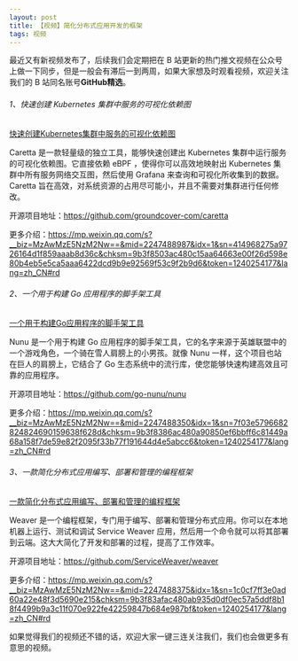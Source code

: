 ```yaml
---
layout: post
title: 【视频】简化分布式应用开发的框架
tags: 视频
---
```


最近又有新视频发布了，后续我们会定期把在 B 站更新的热门推文视频在公众号上做一下同步，但是一般会有滞后一到两周，如果大家想及时观看视频，欢迎关注我们的 B 站同名账号**GitHub精选**。

######  1、快速创建 Kubernetes 集群中服务的可视化依赖图

[快速创建Kubernetes集群中服务的可视化依赖图](https://www.bilibili.com/video/BV1Qt421w7vC/)

Caretta 是一款轻量级的独立工具，能够快速创建出 Kubernetes 集群中运行服务的可视化依赖图。它直接依赖 eBPF ，使得你可以高效地映射出 Kubernetes 集群中所有服务网络交互图，然后使用 Grafana 来查询和可视化所收集到的数据。Caretta 旨在高效，对系统资源的占用尽可能小，并且不需要对集群进行任何修改。

开源项目地址：https://github.com/groundcover-com/caretta

更多介绍：https://mp.weixin.qq.com/s?__biz=MzAwMzE5NzM2Nw==&mid=2247488987&idx=1&sn=414968275a9726164d1f859aaab8d36c&chksm=9b3f8503ac480c15aa64663e00f26d598e80b4eb5e5ca5aaa6422dcd9b9e92569f53c9f2b9d6&token=1240254177&lang=zh_CN#rd

###### 2、一个用于构建 Go 应用程序的脚手架工具

[一个用于构建Go应用程序的脚手架工具](https://www.bilibili.com/video/BV1MD421n7Yq/)

Nunu 是一个用于构建 Go 应用程序的脚手架工具，它的名字来源于英雄联盟中的一个游戏角色，一个骑在雪人肩膀上的小男孩。就像 Nunu 一样，这个项目也站在巨人的肩膀上，它结合了 Go 生态系统中的流行库，使您能够快速构建高效且可靠的应用程序。

开源项目地址：https://github.com/go-nunu/nunu

更多介绍：https://mp.weixin.qq.com/s?__biz=MzAwMzE5NzM2Nw==&mid=2247488350&idx=1&sn=7f03e5796682824824690159638f628d&chksm=9b3f8386ac480a90850ef6bbff6c81449a68a158f7de59e82f2095f33b77f191644d4e5abcc6&token=1240254177&lang=zh_CN#rd

###### 3、一款简化分布式应用编写、部署和管理的编程框架

[一款简化分布式应用编写、部署和管理的编程框架](https://www.bilibili.com/video/BV1Yx4y187jt/)

Weaver 是一个编程框架，专门用于编写、部署和管理分布式应用。你可以在本地机器上运行、测试和调试 Service Weaver 应用，然后用一个命令就可以将其部署到云端。这大大简化了开发和部署的过程，提高了工作效率。

开源项目地址：https://github.com/ServiceWeaver/weaver

更多介绍：https://mp.weixin.qq.com/s?__biz=MzAwMzE5NzM2Nw==&mid=2247488375&idx=1&sn=1c0cf7ff3e0ad60a22e48f3d5690e215&chksm=9b3f83afac480ab935d0df0ec57a5ddf8b18f4499b9a3c11f070e922fe42259847b684e987bf&token=1240254177&lang=zh_CN#rd

如果觉得我们的视频还不错的话，欢迎大家一键三连关注我们，我们也会做更多有意思的视频。
